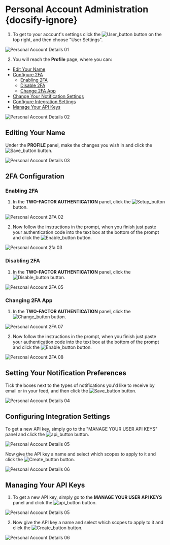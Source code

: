 # Personal Account Administration {docsify-ignore}
1. To get to your account's settings click the ![User_button](media/user_button.png ':size=2%') button on the top right, and then choose "User Settings".

![Personal Account Details 01](media/personal-account-details-01.png ':size=100%')

2. You will reach the **Profile** page, where you can:
  - [Edit Your Name](#editing-your-name)
  - [Configure 2FA](#2fa-configuration)
    - [Enabling 2FA](#enabling-2fa)
    - [Disable 2FA](#disabling-2fa)
    - [Change 2FA App](#changing-2fa-app)
  - [Change Your Notification Settings](#setting-your-notification-preferences)
  - [Configure Integration Settings](#configuring-integration-settings)
  - [Manage Your API Keys](#managing-your-api-keys)

![Personal Account Details 02](media/personal-account-details-02.png ':size=100%')

## Editing Your Name
Under the **PROFILE** panel, make the changes you wish in and click the ![Save_button](media/save_button.png ':size=5%') button.

![Personal Account Details 03](media/personal-account-details-03.png ':size=100%')

## 2FA Configuration
### Enabling 2FA
1. In the **TWO-FACTOR AUTHENTICATION** panel, click the ![Setup_button](media/set-up_button.png ':size=10%') button.

![Personal Account 2FA 02](media/personal-account-2fa-02.png ':size=100%')

2. Now follow the instructions in the prompt, when you finish just paste your authentication code into the text box at the bottom of the prompt and click the ![Enable_button](media/enable_button.png ':size=6%') button.

![Personal Account 2fa 03](media/personal-account-2fa-03.png ':size=100%')

### Disabling 2FA
1. In the **TWO-FACTOR AUTHENTICATION** panel, click the ![Disable_button](media/disable_button.png ':size=6%') button.

![Personal Account 2FA 05](media/personal-account-2fa-04.png ':size=100%')

### Changing 2FA App
1. In the **TWO-FACTOR AUTHENTICATION** panel, click the ![Change_button](media/change_button.png ':size=12%') button.

![Personal Account 2FA 07](media/personal-account-2fa-04.png ':size=100%')

2. Now follow the instructions in the prompt, when you finish just paste your authentication code into the text box at the bottom of the prompt and click the ![Enable_button](media/enable_button.png ':size=6%') button.

![Personal Account 2FA 08](media/personal-account-2fa-03.png ':size=100%')

## Setting Your Notification Preferences
Tick the boxes next to the types of notifications you'd like to receive by email or in your feed, and then click the ![Save_button](media/save_button.png ':size=5%') button.

![Personal Account Details 04](media/personal-account-details-04.png ':size=100%')

## Configuring Integration Settings
To get a new API key, simply go to the "MANAGE YOUR USER API KEYS" panel and click the ![api_button](media/api_button.png ':size=15%') button.

![Personal Account Details 05](media/personal-account-details-05.png ':size=100%')

Now give the API key a name and select which scopes to apply to it and click the ![Create_button](media/create_button.png ':size=5%') button.

![Personal Account Details 06](media/personal-account-details-06.png ':size=100%')

## Managing Your API Keys
1. To get a new API key, simply go to the **MANAGE YOUR USER API KEYS** panel and click the ![api_button](media/api_button.png ':size=15%') button.

![Personal Account Details 05](media/personal-account-details-05.png ':size=100%')

2. Now give the API key a name and select which scopes to apply to it and click the ![Create_button](media/create_button.png ':size=5%') button.

![Personal Account Details 06](media/personal-account-details-06.png ':size=100%')
